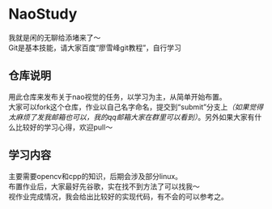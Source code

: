 # NaoStudy
我就是闲的无聊给添堵来了～  
Git是基本技能，请大家百度“廖雪峰git教程”，自行学习
## 仓库说明  
用此仓库来发布关于nao视觉的任务，以学习为主，从简单开始布置。  
大家可以fork这个仓库，作业以自己名字命名，提交到“submit”分支上<i>（如果觉得太麻烦了发我邮箱也可以，我的qq邮箱大家在群里可以看到）</i>。另外如果大家有什么比较好的学习心得，欢迎pull～  
## 学习内容  
主要需要opencv和cpp的知识，后期会涉及部分linux。  
布置作业后，大家最好先谷歌，实在找不到方法了可以找我～  
视作业完成情况，我会给出比较好的实现代码，有不会的可以参考之。
